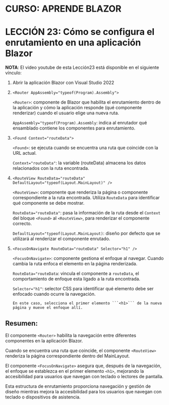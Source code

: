 # CURSO: APRENDE BLAZOR

# LECCIÓN 23: Cómo se configura el enrutamiento en una aplicación Blazor

**NOTA**: El video youtube de esta Lección23 está disponible en el siguiente vínculo: 


1. Abrir la aplicación Blazor con Visual Studio 2022

2. ```<Router AppAssembly="typeof(Program).Assembly">```

   ```<Router>```: componente de Blazor que habilita el enrutamiento dentro de la aplicación y cómo la aplicación responde (qué componente renderizar) cuando el usuario elige una nueva ruta. 

   ```AppAssembly="typeof(Program).Assembly```: indica al enrutador qué ensamblado contiene los componentes para enrutamiento. 

3. ```<Found Context="routeData">```

   ```<Found>```: se ejecuta cuando se encuentra una ruta que coincide con la URL actual. 

   ```Context="routeData"```: la variable (routeData) almacena los datos relacionados con la ruta encontrada. 

4. ```<RouteView RouteData="routeData" DefaultLayout="typeof(Layout.MainLayout)" />```

   ```<RouteView>```: componente que renderiza la página o componente correspondiente a la ruta encontrada. Utiliza ```RouteData``` para identificar qué componente se debe mostrar.

    ```RouteData="routeData"```: pasa la información de la ruta desde el ```Context``` del bloque ```<Found>``` al ```<RouteView>```, para renderizar el componente correcto.

    ```DefaultLayout="typeof(Layout.MainLayout)```: diseño por defecto que se utilizará al renderizar el componente enrutado.

5. ```<FocusOnNavigate RouteData="routeData" Selector="h1" />```

   ```<FocusOnNavigate>```: componente gestiona el enfoque al navegar. Cuando cambia la ruta enfoca el elemento en la página renderizada.

    ```RouteData="routeData```: vincula el componente a ```routeData```, el comportamiento de enfoque esta ligado a la ruta encontrada.

    ```Selector="h1"```: selector CSS para identificar qué elemento debe ser enfocado cuando ocurre la navegación. 

       En este caso, selecciona el primer elemento ```<h1>``` de la nueva página y mueve el enfoque allí. 

## Resumen:

El componente ```<Router>``` habilita la navegación entre diferentes componentes en la aplicación Blazor.

Cuando se encuentra una ruta que coincide, el componente ```<RouteView>``` renderiza la página correspondiente dentro del MainLayout.

El componente ```<FocusOnNavigate>``` asegura que, después de la navegación, el enfoque se establezca en el primer elemento ```<h1>```, mejorando la accesibilidad para usuarios que navegan con teclado o lectores de pantalla.

Esta estructura de enrutamiento proporciona navegación y gestión de diseño mientras mejora la accesibilidad para los usuarios que navegan con teclado o dispositivos de asistencia.
